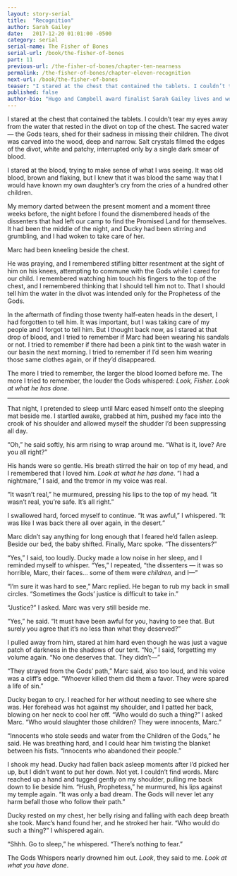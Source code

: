 ```yaml
---
layout: story-serial
title:  "Recognition"
author: Sarah Gailey
date:   2017-12-20 01:01:00 -0500
category: serial
serial-name: The Fisher of Bones
serial-url: /book/the-fisher-of-bones
part: 11
previous-url: /the-fisher-of-bones/chapter-ten-nearness
permalink: /the-fisher-of-bones/chapter-eleven-recognition
next-url: /book/the-fisher-of-bones
teaser: "I stared at the chest that contained the tablets. I couldn’t tear my eyes away from the water that rested in the divot on top of the chest."
published: false
author-bio: "Hugo and Campbell award finalist Sarah Gailey lives and works in beautiful Oakland, California. Her nonfiction has been published by _Mashable_ and the _Boston Globe_, and her fiction has been published internationally. She is a regular contributor for _Tor.com_ and _Barnes & Noble_. You can find links to her work at [www.sarahgailey.com](http://www.sarahgailey.com). She tweets [@gaileyfrey](http://twitter.com/gaileyfrey)."
---
```


I stared at the chest that contained the tablets. I couldn’t tear my eyes away from the water that rested in the divot on top of the chest. The sacred water — the Gods tears, shed for their sadness in missing their children. The divot was carved into the wood, deep and narrow. Salt crystals filmed the edges of the divot, white and patchy, interrupted only by a single dark smear of blood.

I stared at the blood, trying to make sense of what I was seeing. It was old blood, brown and flaking, but I knew that it was blood the same way that I would have known my own daughter’s cry from the cries of a hundred other children.

My memory darted between the present moment and a moment three weeks before, the night before I found the dismembered heads of the dissenters that had left our camp to find the Promised Land for themselves. It had been the middle of the night, and Ducky had been stirring and grumbling, and I had woken to take care of her.

Marc had been kneeling beside the chest.

He was praying, and I remembered stifling bitter resentment at the sight of him on his knees, attempting to commune with the Gods while I cared for our child. I remembered watching him touch his fingers to the top of the chest, and I remembered thinking that I should tell him not to. That I should tell him the water in the divot was intended only for the Prophetess of the Gods.

In the aftermath of finding those twenty half-eaten heads in the desert, I had forgotten to tell him. It was important, but I was taking care of my people and I forgot to tell him. But I thought back now, as I stared at that drop of blood, and I tried to remember if Marc had been wearing his sandals or not. I tried to remember if there had been a pink tint to the wash water in our basin the next morning. I tried to remember if I’d seen him wearing those same clothes again, or if they’d disappeared.

The more I tried to remember, the larger the blood loomed before me. The more I tried to remember, the louder the Gods whispered: *Look, Fisher. Look at what he has done*.

----

That night, I pretended to sleep until Marc eased himself onto the sleeping mat beside me. I startled awake, grabbed at him, pushed my face into the crook of his shoulder and allowed myself the shudder I’d been suppressing all day.

“Oh,” he said softly, his arm rising to wrap around me. “What is it, love? Are you all right?”

His hands were so gentle. His breath stirred the hair on top of my head, and I remembered that I loved him. *Look at what he has done*. “I had a nightmare,” I said, and the tremor in my voice was real.

“It wasn’t real,” he murmured, pressing his lips to the top of my head. “It wasn’t real, you’re safe. It’s all right.”

I swallowed hard, forced myself to continue. “It was awful,” I whispered. “It was like I was back there all over again, in the desert.”

Marc didn’t say anything for long enough that I feared he’d fallen asleep. Beside our bed, the baby shifted. Finally, Marc spoke. “The dissenters?”

“Yes,” I said, too loudly. Ducky made a low noise in her sleep, and I reminded myself to whisper. “Yes,” I repeated, “the dissenters — it was so horrible, Marc, their faces… some of them were *children*, and I—”

“I’m sure it was hard to see,” Marc replied. He began to rub my back in small circles. “Sometimes the Gods’ justice is difficult to take in.”

“Justice?” I asked. Marc was very still beside me.

“Yes,” he said. “It must have been awful for you, having to see that. But surely you agree that it’s no less than what they deserved?”

I pulled away from him, stared at him hard even though he was just a vague patch of darkness in the shadows of our tent. “No,” I said, forgetting my volume again. “No one deserves that. They didn’t—”

“They strayed from the Gods’ path,” Marc said, also too loud, and his voice was a cliff’s edge. “Whoever killed them did them a favor. They were spared a life of sin.”

Ducky began to cry. I reached for her without needing to see where she was. Her forehead was hot against my shoulder, and I patted her back, blowing on her neck to cool her off. “Who would do such a thing?” I asked Marc. “Who would slaughter those children? They were innocents, Marc.”

“Innocents who stole seeds and water from the Children of the Gods,” he said. He was breathing hard, and I could hear him twisting the blanket between his fists. “Innocents who abandoned their people.”

I shook my head. Ducky had fallen back asleep moments after I’d picked her up, but I didn’t want to put her down. Not yet. I couldn’t find words. Marc reached up a hand and tugged gently on my shoulder, pulling me back down to lie beside him. “Hush, Prophetess,” he murmured, his lips against my temple again. “It was only a bad dream. The Gods will never let any harm befall those who follow their path.”

Ducky rested on my chest, her belly rising and falling with each deep breath she took. Marc’s hand found her, and he stroked her hair. “Who would do such a thing?” I whispered again.

“Shhh. Go to sleep,” he whispered. “There’s nothing to fear.”

The Gods Whispers nearly drowned him out. *Look*, they said to me. *Look at what you have done*.
